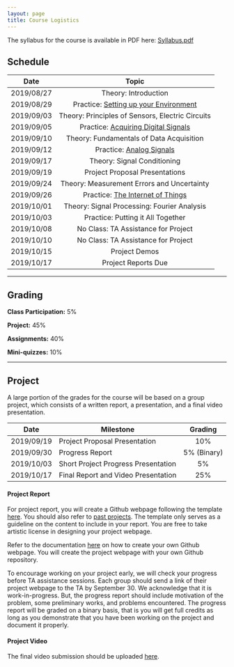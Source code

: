 ```yaml
---
layout: page
title: Course Logistics
---
```


The syllabus for the course is available in PDF here: [Syllabus.pdf](/12740/assets/syllabus.pdf)

## Schedule

| **Date**      | **Topic**     |
| ------------- |:----------------------------:| 
| 2019/08/27    | Theory: Introduction|       
| 2019/08/29    | Practice: [Setting up your Environment](/12740/tutorials/get-started.html)   |
| 2019/09/03    | Theory: Principles of Sensors, Electric Circuits|       
| 2019/09/05    | Practice: [Acquiring Digital Signals](/12740/tutorials/first-sensor.html)|
| 2019/09/10    | Theory: Fundamentals of Data Acquisition|       
| 2019/09/12    | Practice: [Analog Signals](/12740/tutorials/adc.html)   |
| 2019/09/17    | Theory: Signal Conditioning|       
| 2019/09/19    | Project Proposal Presentations  |
| 2019/09/24    | Theory: Measurement Errors and Uncertainty|       
| 2019/09/26    | Practice: [The Internet of Things](/12740/tutorials/openchirp.html)   |
| 2019/10/01    | Theory: Signal Processing: Fourier Analysis|       
| 2019/10/03    | Practice: Putting it All Together |
| 2019/10/08    | No Class: TA Assistance for Project|       
| 2019/10/10    | No Class: TA Assistance for Project |
| 2019/10/15    | Project Demos|       
| 2019/10/17    | Project Reports Due |

***

## Grading 

**Class Participation:** 5%

**Project:** 45%

**Assignments:** 40%

**Mini-quizzes:** 10%

***
## Project 
A large portion of the grades for the course will be based on a group project, which consists of a written report, a presentation, and a final video presentation.

| **Date**      | **Milestone**     | Grading|
| ------------- |----------------------------|:------------:| 
|   2019/09/19| Project Proposal Presentation| 10%       |
|    2019/09/30| Progress Report    |  5% (Binary) |
| 2019/10/03    | Short Project Progress Presentation|5%|
|2019/10/17|Final Report and Video Presentation | 25%|

#### Project Report
For project report, you will create a Github webpage following the template [here](/12740/tutorials/template.html). You should also refer to [past projects](http://wiki.marioberges.com/courses/12-740/index.php?title=Main_Page). The template only serves as a guideline on the content to include in your report. You are free to take artistic license in designing your project webpage.

Refer to the documentation [here](https://pages.github.com) on how to create your own Github webpage. You will create the project webpage with your own Github repository. 

To encourage working on your project early, we will check your progress before TA assistance sessions. Each group should send a link of their project webpage to the TA by September 30. We acknowledge that it is work-in-progress. But, the progress report should include motivation of the problem, some preliminary works, and problems encountered. The progress report will be graded on a binary basis, that is you will get full credits as long as you demonstrate	that you have been working on the project and document it properly.  

#### Project Video
The final video submission should be uploaded [here](https://vimeo.com/groups/609557).  




